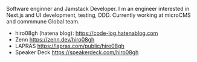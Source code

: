 Software enginner and Jamstack Developer. I m an engineer interested in Next.js and UI development, testing, DDD. Currently working at microCMS and commmune Global team.


- hiro08gh (hatena blog): https://code-log.hatenablog.com
- Zenn https://zenn.dev/hiro08gh
- LAPRAS https://lapras.com/public/hiro08gh
- Speaker Deck https://speakerdeck.com/hiro08gh
